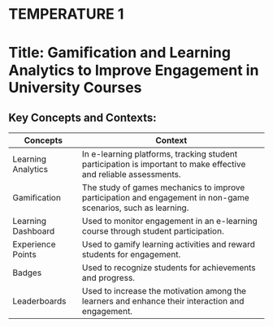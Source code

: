 # TEMPERATURE 1
# Title: Gamiﬁcation and Learning Analytics to Improve Engagement in University Courses
## Key Concepts and Contexts: 
| Concepts | Context |
| ----------- | ----------- |
|Learning Analytics|In e-learning platforms, tracking student participation is important to make effective and reliable assessments.| 
|Gamiﬁcation| The study of games mechanics to improve participation and engagement in non-game scenarios, such as learning.| 
|Learning Dashboard | Used to monitor engagement in an e-learning course through student participation.| 
|Experience Points| Used to gamify learning activities and reward students for engagement. | 
|Badges| Used to recognize students for achievements and progress.|
|Leaderboards| Used to increase the motivation among the learners and enhance their interaction and engagement. |